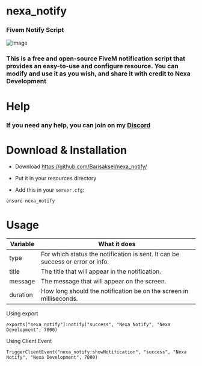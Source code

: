 # nexa_notify
### Fivem Notify Script

![image](https://github.com/Barisaksel/nexa_notify/assets/71844178/508b7b49-b81d-44f5-b323-44f044967f5f)


### This is a free and open-source FiveM notification script that provides an easy-to-use and configure resource. You can modify and use it as you wish, and share it with credit to Nexa Development
# Help

### If you need any help, you can join on my [Discord](https://discord.gg/GVS5eVbZm5)

# Download & Installation

 - Download https://github.com/Barisaksel/nexa_notify/

 - Put it in your resources directory

 - Add this in your ```server.cfg```:

```
ensure nexa_notify
```

# Usage
| Variable    | What it does |
| ---------  | ------- |
| type       | For which status the notification is sent. It can be success or error or info.        |
| title      | The title that will appear in the notification.        |
| message    | The message that will appear on the screen.       |
| duration   | How long should the notification be on the screen in milliseconds. |

Using export
```
exports["nexa_notify"]:notify("success", "Nexa Notify", "Nexa Development", 7000)
```
Using Client Event

```
TriggerClientEvent("nexa_notify:showNotification", "success", "Nexa Notify", "Nexa Development", 7000)
```
